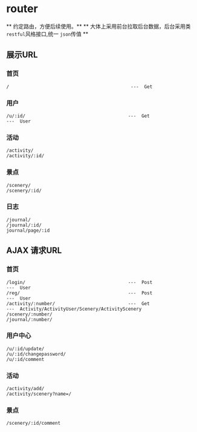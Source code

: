 # router

** 约定路由，方便后续使用。**
** 大体上采用前台拉取后台数据，后台采用类`restful`风格接口,统一 `json`传值 **

## 展示URL

### 首页
```
/                                             ---  Get
```

### 用户
```
/u/:id/                                      ---  Get                    ---  User
```

### 活动
```
/activity/
/activity/:id/
```

### 景点
```
/scenery/
/scenery/:id/
```

### 日志
```
/journal/
/journal/:id/
journal/page/:id
```

## AJAX 请求URL

### 首页
```
/login/                                      ---  Post                   ---  User
/reg/                                        ---  Post                   ---  User
/activity/:number/                           ---  Get                    ---  Activity/ActivityUser/Scenery/ActivityScenery
/scenery/:number/
/journal/:number/
```

### 用户中心
```
/u/:id/update/
/u/:id/changepassword/
/u/:id/comment
```

### 活动
```
/activity/add/
/activity/scenery?name=/
```

### 景点
```
/scenery/:id/comment
```

